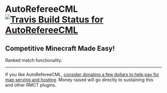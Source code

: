 # AutoRefereeCML [![Travis Build Status for AutoRefereeCML](https://secure.travis-ci.org/rmct/AutoRefereeCML.png?branch=master)](http://travis-ci.org/#!/rmct/AutoRefereeCML)

## Competitive Minecraft Made Easy!

Ranked match functionality.

---

If you like AutoRefereeCML, [consider donating a few dollars to help pay for map serving and hosting](https://www.paypal.com/cgi-bin/webscr?cmd=_donations&business=authorblues%40gmail%2ecom&lc=US&item_name=AutoRefereeCML&currency_code=USD&bn=PP%2dDonationsBF%3abtn_donate_LG%2egif%3aNonHosted). Money raised will go directly to sustaining this and other RMCT plugins.
